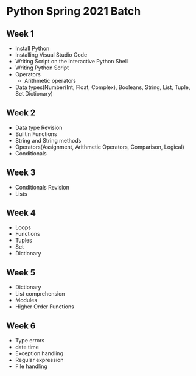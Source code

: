 # Python Spring 2021 Batch

## Week 1

- Install Python
- Installing Visual Studio Code
- Writing Script on the Interactive Python Shell
- Writing Python Script
- Operators
  - Arithmetic operators
- Data types(Number(Int, Float, Complex), Booleans, String, List, Tuple, Set Dictionary)

## Week 2

- Data type Revision
- Builtin Functions
- String and String methods
- Operators(Assignment, Arithmetic Operators, Comparison, Logical)
- Conditionals

## Week 3

- Conditionals Revision
- Lists

## Week 4

- Loops
- Functions
- Tuples
- Set
- Dictionary  

## Week 5

- Dictionary
- List comprehension
- Modules
- Higher Order Functions

## Week 6

- Type errors
- date time
- Exception handling
- Regular expression
- File handling